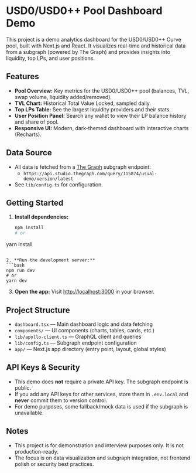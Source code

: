 # USD0/USD0++ Pool Dashboard Demo

This project is a demo analytics dashboard for the USD0/USD0++ Curve pool, built with Next.js and React. It visualizes real-time and historical data from a subgraph (powered by The Graph) and provides insights into liquidity, top LPs, and user positions.

## Features
- **Pool Overview:** Key metrics for the USD0/USD0++ pool (balances, TVL, swap volume, liquidity added/removed).
- **TVL Chart:** Historical Total Value Locked, sampled daily.
- **Top LPs Table:** See the largest liquidity providers and their stats.
- **User Position Panel:** Search any wallet to view their LP balance history and share of pool.
- **Responsive UI:** Modern, dark-themed dashboard with interactive charts (Recharts).

## Data Source
- All data is fetched from a [The Graph](https://thegraph.com/) subgraph endpoint:
  - `https://api.studio.thegraph.com/query/115874/usual-demo/version/latest`
- See `lib/config.ts` for configuration.

## Getting Started

1. **Install dependencies:**
   ```bash
   npm install
   # or
yarn install
   ```

2. **Run the development server:**
   ```bash
   npm run dev
   # or
yarn dev
   ```

3. **Open the app:**
   Visit [http://localhost:3000](http://localhost:3000) in your browser.

## Project Structure
- `dashboard.tsx` — Main dashboard logic and data fetching
- `components/` — UI components (charts, tables, cards, etc.)
- `lib/apollo-client.ts` — GraphQL client and queries
- `lib/config.ts` — Subgraph endpoint configuration
- `app/` — Next.js app directory (entry point, layout, global styles)

## API Keys & Security
- This demo does **not** require a private API key. The subgraph endpoint is public.
- If you add any API keys for other services, store them in `.env.local` and **never** commit them to version control.
- For demo purposes, some fallback/mock data is used if the subgraph is unavailable.

## Notes
- This project is for demonstration and interview purposes only. It is not production-ready.
- The focus is on data visualization and subgraph integration, not frontend polish or security best practices.
